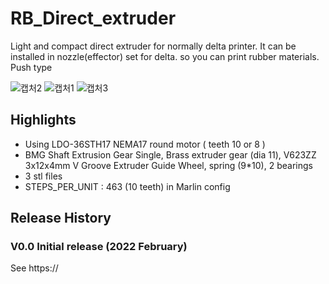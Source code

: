 # RB_Direct_extruder
Light and compact direct extruder for normally delta printer.
It can be installed in nozzle(effector) set for delta. so you can print rubber materials.
Push type

![캡처2](https://user-images.githubusercontent.com/5675424/188382693-97c05e0f-e6df-47c7-bad5-23abc5a0081b.JPG)
![캡처1](https://user-images.githubusercontent.com/5675424/188382194-b881de20-26aa-43bb-abab-d4e8c4c69086.JPG)
![캡처3](https://user-images.githubusercontent.com/5675424/188385127-8480ffd4-e08f-48cb-bcb6-f6b994ebe281.JPG)


## Highlights
- Using LDO-36STH17 NEMA17 round motor ( teeth 10 or 8 )
- BMG Shaft Extrusion Gear Single, Brass extruder gear (dia 11), V623ZZ 3x12x4mm V Groove Extruder Guide Wheel, spring (9*10), 2 bearings
- 3 stl files
- STEPS_PER_UNIT : 463 (10 teeth) in Marlin config

## Release History
### V0.0 Initial release (2022 February)
See https://
